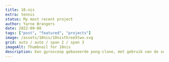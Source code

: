 ```yaml
---
title: 10.nis
extra: tennis
status: My most recent project
author: Yarne Brangers
date: 2022-09-08
tags: ["post", "featured", "projects"]
image: /assets/10nis/10nisthreeXtwo.svg
grid: auto / auto / span 2 / span 3
imageAlt: Thumbnail for 10nis
description: Een gyroscoop gebaseerde pong-clone, met gebruik van de sensor API, socket.io & express.js.
---
```

